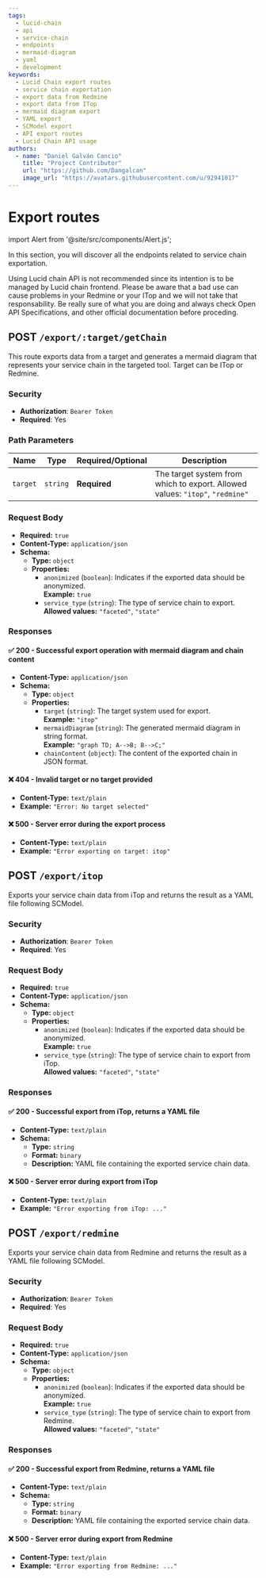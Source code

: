 ```yaml
---
tags:
  - lucid-chain
  - api
  - service-chain
  - endpoints
  - mermaid-diagram
  - yaml
  - development
keywords:
  - Lucid Chain export routes
  - service chain exportation
  - export data from Redmine
  - export data from ITop
  - mermaid diagram export
  - YAML export
  - SCModel export
  - API export routes
  - Lucid Chain API usage
authors: 
  - name: "Daniel Galván Cancio"
    title: "Project Contributor"
    url: "https://github.com/Dangalcan"
    image_url: "https://avatars.githubusercontent.com/u/92941017"
---
```


# Export routes

import Alert from '@site/src/components/Alert.js';

In this section, you will discover all the endpoints related to service chain exportation.

<Alert>
Using Lucid chain API is not recommended since its intention is to be managed by Lucid chain frontend. Please be aware that a bad use can cause problems in your Redmine or your ITop and we will not take that responsability. Be really sure of what you are doing and always check Open API Specifications, and other official documentation before proceding.  
</Alert>

## POST `/export/:target/getChain`

This route exports data from a target and generates a mermaid diagram that represents your service chain in the targeted tool. Target can be ITop or Redmine.

### Security

- **Authorization**: `Bearer Token`
- **Required**: Yes

### Path Parameters

| Name   | Type   | Required/Optional | Description |
|--------|--------|----------|-------------|
| `target` | `string` | **Required** | The target system from which to export. Allowed values: `"itop"`, `"redmine"` |

### Request Body

- **Required:** `true`
- **Content-Type:** `application/json`
- **Schema:**
  - **Type:** `object`
  - **Properties:**
    - `anonimized` (`boolean`): Indicates if the exported data should be anonymized.  
      **Example:** `true`
    - `service_type` (`string`): The type of service chain to export.  
      **Allowed values:** `"faceted"`, `"state"`

### Responses

#### ✅ 200 - Successful export operation with mermaid diagram and chain content

- **Content-Type:** `application/json`
- **Schema:**
  - **Type:** `object`
  - **Properties:**
    - `target` (`string`): The target system used for export.  
      **Example:** `"itop"`
    - `mermaidDiagram` (`string`): The generated mermaid diagram in string format.  
      **Example:** `"graph TD; A-->B; B-->C;"`
    - `chainContent` (`object`): The content of the exported chain in JSON format.

#### ❌ 404 - Invalid target or no target provided

- **Content-Type:** `text/plain`
- **Example:**  `"Error: No target selected"`

#### ❌ 500 - Server error during the export process

- **Content-Type:** `text/plain`
- **Example:**  `"Error exporting on target: itop"`

## POST `/export/itop`

Exports your service chain data from iTop and returns the result as a YAML file following SCModel.

### Security

- **Authorization**: `Bearer Token`
- **Required**: Yes

### Request Body

- **Required:** `true`
- **Content-Type:** `application/json`
- **Schema:**
  - **Type:** `object`
  - **Properties:**
    - `anonimized` (`boolean`): Indicates if the exported data should be anonymized.  
      **Example:** `true`
    - `service_type` (`string`): The type of service chain to export from iTop.  
      **Allowed values:** `"faceted"`, `"state"`

### Responses

#### ✅ 200 - Successful export from iTop, returns a YAML file

- **Content-Type:** `text/plain`
- **Schema:**
  - **Type:** `string`
  - **Format:** `binary`
  - **Description:** YAML file containing the exported service chain data.

#### ❌ 500 - Server error during export from iTop

- **Content-Type:** `text/plain`
- **Example:**  `"Error exporting from iTop: ..."`

## POST `/export/redmine`

Exports your service chain data from Redmine and returns the result as a YAML file following SCModel.

### Security

- **Authorization**: `Bearer Token`
- **Required**: Yes

### Request Body

- **Required:** `true`
- **Content-Type:** `application/json`
- **Schema:**
  - **Type:** `object`
  - **Properties:**
    - `anonimized` (`boolean`): Indicates if the exported data should be anonymized.  
      **Example:** `true`
    - `service_type` (`string`): The type of service chain to export from Redmine.  
      **Allowed values:** `"faceted"`, `"state"`

### Responses

#### ✅ 200 - Successful export from Redmine, returns a YAML file

- **Content-Type:** `text/plain`
- **Schema:**
  - **Type:** `string`
  - **Format:** `binary`
  - **Description:** YAML file containing the exported service chain data.

#### ❌ 500 - Server error during export from Redmine

- **Content-Type:** `text/plain`
- **Example:**  `"Error exporting from Redmine: ..."`

